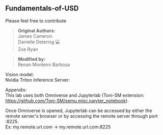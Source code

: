 ## Fundamentals-of-USD
 
Please feel free to contribute

>**Original Authors:** <br/>
>James Cameron<br/>
>Danielle Detering 💻<br/>
>Zoe Ryan<br/>

>**Modified by:** <br/>
>Renan Monteiro Barbosa <br/>


Vision model: <br/>
Nvidia Triton Inference Server: <br/>

Appendix:<br/>
This lab uses both Omniverse and Jupyterlab (Toni-SM extension: https://github.com/Toni-SM/semu.misc.jupyter_notebook). <br/>

Once Omniverse is opened, Jupyterlab can be accessed by either the remote server's browser or by accessing the remote server through port :8225. <br/>
Ex: my.remote.url.com -> my.remote.url.com:8225